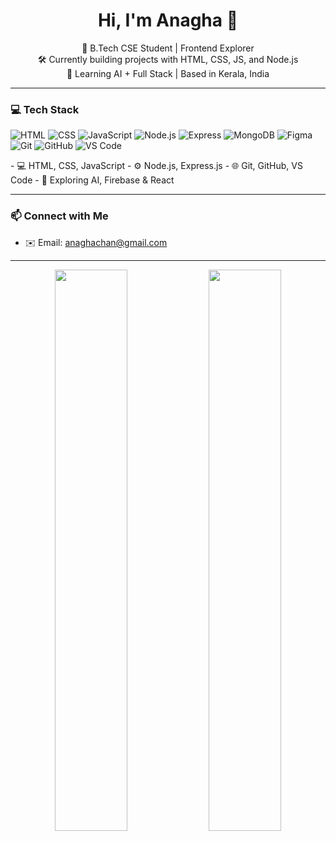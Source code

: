 <h1 align="center">Hi, I'm Anagha 👋</h1>

<p align="center">
  🚀 B.Tech CSE Student | Frontend Explorer <br>
  🛠 Currently building projects with HTML, CSS, JS, and Node.js <br>
  🌱 Learning AI + Full Stack | Based in Kerala, India
</p>

---


### 💻 Tech Stack

<p align="left">
  <img src="https://img.shields.io/badge/HTML5-E34F26?style=for-the-badge&logo=html5&logoColor=white" alt="HTML" />
  <img src="https://img.shields.io/badge/CSS3-1572B6?style=for-the-badge&logo=css3&logoColor=white" alt="CSS" />
  <img src="https://img.shields.io/badge/JavaScript-F7DF1E?style=for-the-badge&logo=javascript&logoColor=black" alt="JavaScript" />
  <img src="https://img.shields.io/badge/Node.js-339933?style=for-the-badge&logo=nodedotjs&logoColor=white" alt="Node.js" />
  <img src="https://img.shields.io/badge/Express.js-000000?style=for-the-badge&logo=express&logoColor=white" alt="Express" />
  <img src="https://img.shields.io/badge/MongoDB-4EA94B?style=for-the-badge&logo=mongodb&logoColor=white" alt="MongoDB" />
  <img src="https://img.shields.io/badge/Figma-F24E1E?style=for-the-badge&logo=figma&logoColor=white" alt="Figma" />
  <img src="https://img.shields.io/badge/Git-F05032?style=for-the-badge&logo=git&logoColor=white" alt="Git" />
  <img src="https://img.shields.io/badge/GitHub-181717?style=for-the-badge&logo=github&logoColor=white" alt="GitHub" />
  <img src="https://img.shields.io/badge/VS%20Code-007ACC?style=for-the-badge&logo=visual-studio-code&logoColor=white" alt="VS Code" />
</p>
- 💻 HTML, CSS, JavaScript
- ⚙️ Node.js, Express.js
- 🌐 Git, GitHub, VS Code
- 🧠 Exploring AI, Firebase & React

---

### 📫 Connect with Me
- ✉️ Email: anaghachan@gmail.com

---

<p align="center">
  <img src="https://github-readme-stats.vercel.app/api?username=anaghaah&show_icons=true&theme=radical" width="48%"/>
  <img src="https://github-readme-streak-stats.herokuapp.com/?user=anaghaah&theme=radical" width="48%"/>
</p>

